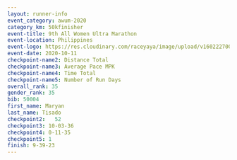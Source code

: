 ```yaml
--- 
layout: runner-info 
event_category: awum-2020 
category_km: 50kfinisher 
event-title: 9th All Women Ultra Marathon 
event-location: Philippines 
event-logo: https://res.cloudinary.com/raceyaya/image/upload/v1602227002/10CB9A1D-4FF2-4FEC-BCB9-63DD1E148A9D_hlcl3g.jpg 
event-date: 2020-10-11 
checkpoint-name2: Distance Total 
checkpoint-name3: Average Pace MPK 
checkpoint-name4: Time Total 
checkpoint-name5: Number of Run Days 
overall_rank: 35
gender_rank: 35
bib: 50004
first_name: Maryan
last_name: Tisado
checkpoint2:   52 
checkpoint3: 10-03-36
checkpoint4: 0-11-35
checkpoint5: 1
finish: 9-39-23
--- 
```

